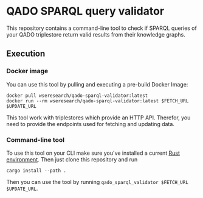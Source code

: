 # QADO SPARQL query validator
This repository contains a command-line tool to check if SPARQL
queries of your QADO triplestore return valid results from their
knowledge graphs.

## Execution
### Docker image
You can use this tool by pulling and executing a pre-build Docker Image:

```shell
docker pull wseresearch/qado-sparql-validator:latest
docker run --rm wseresearch/qado-sparql-validator:latest $FETCH_URL $UPDATE_URL
```

This tool work with triplestores which provide an HTTP API. Therefor, you
need to provide the endpoints used for fetching and updating data.

### Command-line tool
To use this tool on your CLI make sure you've installed a current [Rust environment](https://www.rust-lang.org/).
Then just clone this repository and run

```shell
cargo install --path .
```

Then you can use the tool by running `qado_sparql_validator $FETCH_URL $UPDATE_URL`.
